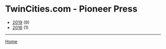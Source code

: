 # TwinCities.com - Pioneer Press

  * [2019](./twincities-com-pioneer-press-2019.md/) (9)
  * [2016](./twincities-com-pioneer-press-2016.md/) (1)
----

[Home](../)
